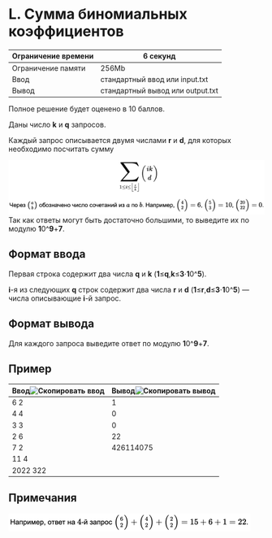# L. Сумма биномиальных коэффициентов


| Ограничение времени | 6 секунд                                      |
| ------------------------------------- | --------------------------------------------------- |
| Ограничение памяти   | 256Mb                                               |
| Ввод                              | стандартный ввод или input.txt    |
| Вывод                            | стандартный вывод или output.txt |

Полное решение будет оценено в 10 баллов.

Даны число **k** и **q** запросов.

Каждый запрос описывается двумя числами **r** и **d**, для которых необходимо посчитать сумму

![PIC](img.png)
Так как ответы могут быть достаточно большими, то выведите их по модулю **1**0^**9**+**7**.

## Формат ввода

Первая строка содержит два числа **q** и **k** (**1**≤**q**,**k**≤**3**⋅**1**0^**5**).

**i**-я из следующих **q** строк содержит два числа **r** и **d** (**1**≤**r**,**d**≤**3**⋅**1**0^**5**) — числа описывающие **i**-й запрос.

## Формат вывода

Для каждого запроса выведите ответ по модулю **1**0^**9**+**7**.

## Пример


| Ввод![Скопировать ввод](https://yastatic.net/lego/_/La6qi18Z8LwgnZdsAr1qy1GwCwo.gif) | Вывод![Скопировать вывод](https://yastatic.net/lego/_/La6qi18Z8LwgnZdsAr1qy1GwCwo.gif) |
| ------------------------------------------------------------------------------------------------------- | ----------------------------------------------------------------------------------------------------------- |
| 6 2                                                                                                     | 1                                                                                                           |
| 4 4                                                                                                     | 0                                                                                                           |
| 3 3                                                                                                     | 0                                                                                                           |
| 2 6                                                                                                     | 22                                                                                                          |
| 7 2                                                                                                     | 426114075                                                                                                   |
| 11 4                                                                                                    |                                                                                                             |
| 2022 322                                                                                                |                                                                                                             |

## Примечания

![PIC](img_1.png)
